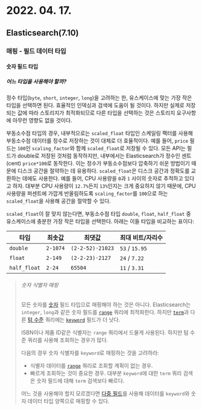 # 2022. 04. 17.

## Elasticsearch(7.10)

### 매핑 - 필드 데이터 타입

#### 숫자 필드 타입

##### 어느 타입을 사용해야 할까?

정수 타입(`byte`, `short`, `integer`, `long`)을 고려하는 한, 유스케이스에 맞는 가장 작은 타입을 선택하면 된다. 효율적인 인덱싱과 검색에 도움이 될 것이다. 하지만 실제로 저장되는 값에 따라 스토리지가 최적화되므로 다른 타입을 선택하는 것은 스토리지 요구사항에 아무런 영향도 없을 것이다.

부동소수점 타입의 경우, 내부적으로는 `scaled_float` 타입인 스케일링 팩터를 사용해 부동소수점 데이터를 정수로 저장하는 것이 대체로 더 효율적이다. 예를 들어, `price` 필드는 `100`인 `scaling_factor`와 함께 `scaled_float`로 저장될 수 있다. 모든 API는 필드가 double로 저장된 것처럼 동작하지만, 내부에서는 Elasticsearch가 정수인 센트(cent) `price*100`로 동작한다. 이는 정수가 부동소수점보다 압축하기 쉬운 방법이기 때문에 디스크 공간을 절약하는 데 유용하다. `scaled_float`은 디스크 공간과 정확도를 교환하는 데에도 사용한다. 예를 들어, CPU 사용량을 `0`과 `1` 사이의 숫자로 추적하고 있다고 하자. 대부분 CPU 사용량이 `12.7%`든지 `13%`인지는 크게 중요하지 않기 때문에, CPU 사용량을 퍼센트에 가깝게 반올림하도록 `scaling_factor`를 `100`으로 하는 `scaled_float`을 사용해 공간을 절약할 수 있다.

`scaled_float`이 잘 맞지 않는다면, 부동소수점 타입 `double`, `float`, `half_float` 중 유스케이스에 충분한 가장 작은 타입을 선택한다. 아래는 이들 타입을 비교하는 표이다:

| 타입         | 최솟값   | 최댓값           | 최대 비트/자리수 |
| ------------ | -------- | ---------------- | ---------------- |
| `double`     | `2-1074` | `(2-2-52)·21023` | `53` / `15.95`   |
| `float`      | `2-149`  | `(2-2-23)·2127`  | `24` / `7.22`    |
| `half_float` | `2-24`   | `65504`          | `11` / `3.31`    |

> ###### 숫자 식별자 매핑
>
> 모든 숫자를 [숫자][data-type-number] 필드 타입으로 매핑해야 하는 것은 아니다. Elasticsearch는 `integer`, `long`과 같은 숫자 필드를 [`range`][range-query] 쿼리에 최적화한다. 하지만 [`term`][term-qeury]과 다른 [텀 수준][term-level-query] 쿼리에는 [`keyword`][data-type-keyword] 필드가 더 낫다.
>
> ISBN이나 제품 ID같은 식별자는 `range` 쿼리에서 드물게 사용된다. 하지만 텀 수준 쿼리를 사용해 조회하는 경우가 많다.
>
> 다음의 경우 숫자 식별자를 `keyword`로 매핑하는 것을 고려하라:
>
> * 식별자 데이터를 [`range`][range-query] 쿼리로 조회할 계획이 없는 경우.
> * 빠르게 조회하는 것이 중요한 경우. 대부분 `keyword`에 대한 `term` 쿼리 검색은 숫자 필드에 대해 `term` 검색보다 빠르다.
>
> 어느 것을 사용해야 할지 모르겠다면 [다중 필드][multi-field]를 사용해 데이터를 `keyword`와 숫자 데이터 타입 양쪽으로 매핑할 수 있다.



[data-type-number]: https://www.elastic.co/guide/en/elasticsearch/reference/7.10/number.html
[range-query]: https://www.elastic.co/guide/en/elasticsearch/reference/7.10/query-dsl-range-query.html
[term-qeury]: https://www.elastic.co/guide/en/elasticsearch/reference/7.10/query-dsl-term-query.html
[term-level-query]: https://www.elastic.co/guide/en/elasticsearch/reference/7.10/term-level-queries.html
[data-type-keyword]: https://www.elastic.co/guide/en/elasticsearch/reference/7.10/keyword.html
[multi-field]: https://www.elastic.co/guide/en/elasticsearch/reference/7.10/multi-fields.html